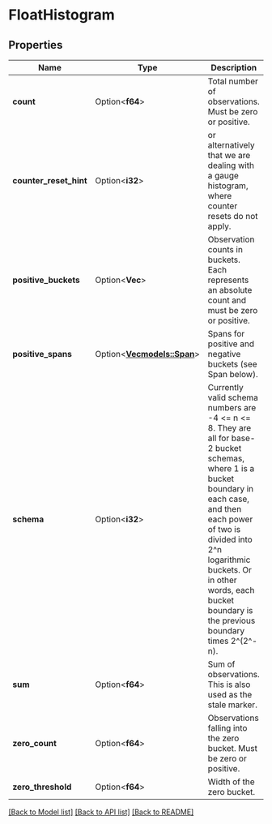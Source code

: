 # FloatHistogram

## Properties

Name | Type | Description | Notes
------------ | ------------- | ------------- | -------------
**count** | Option<**f64**> | Total number of observations. Must be zero or positive. | [optional]
**counter_reset_hint** | Option<**i32**> | or alternatively that we are dealing with a gauge histogram, where counter resets do not apply. | [optional]
**positive_buckets** | Option<**Vec<f64>**> | Observation counts in buckets. Each represents an absolute count and must be zero or positive. | [optional]
**positive_spans** | Option<[**Vec<models::Span>**](Span.md)> | Spans for positive and negative buckets (see Span below). | [optional]
**schema** | Option<**i32**> | Currently valid schema numbers are -4 <= n <= 8.  They are all for base-2 bucket schemas, where 1 is a bucket boundary in each case, and then each power of two is divided into 2^n logarithmic buckets.  Or in other words, each bucket boundary is the previous boundary times 2^(2^-n). | [optional]
**sum** | Option<**f64**> | Sum of observations. This is also used as the stale marker. | [optional]
**zero_count** | Option<**f64**> | Observations falling into the zero bucket. Must be zero or positive. | [optional]
**zero_threshold** | Option<**f64**> | Width of the zero bucket. | [optional]

[[Back to Model list]](../README.md#documentation-for-models) [[Back to API list]](../README.md#documentation-for-api-endpoints) [[Back to README]](../README.md)


